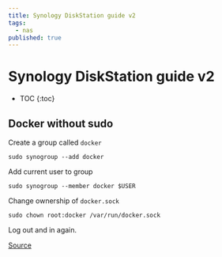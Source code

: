 ```yaml
---
title: Synology DiskStation guide v2
tags:
  - nas
published: true
---
```


# Synology DiskStation guide v2

* TOC
{:toc}

## Docker without sudo 

Create a group called `docker`  

	sudo synogroup --add docker
    
Add current user to group  

	sudo synogroup --member docker $USER
    
Change ownership of `docker.sock` 

	sudo chown root:docker /var/run/docker.sock
    

Log out and in again.

[Source](https://davejansen.com/manage-docker-without-needing-sudo-on-your-synology-nas/)